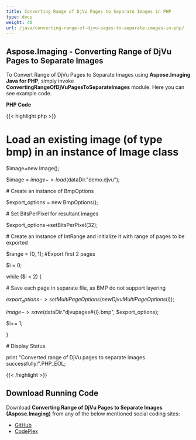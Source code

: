 ```yaml
---
title: Converting Range of DjVu Pages to Separate Images in PHP
type: docs
weight: 40
url: /java/converting-range-of-djvu-pages-to-separate-images-in-php/
---
```


## **Aspose.Imaging - Converting Range of DjVu Pages to Separate Images**
To Convert Range of DjVu Pages to Separate Images using **Aspose.Imaging Java for PHP**, simply invoke **ConvertingRangeOfDjVuPagesToSeparateImages** module. Here you can see example code.

**PHP Code**

{{< highlight php >}}

 # Load an existing image (of type bmp) in an instance of Image class

$image=new Image();

$image = $image->load($dataDir."demo.djvu");

\# Create an instance of BmpOptions

$export_options = new BmpOptions();

\# Set BitsPerPixel for resultant images

$export_options->setBitsPerPixel(32);

\# Create an instance of IntRange and initialize it with range of pages to be exported

$range = [0, 1]; #Export first 2 pages

$i = 0;

while ($i < 2) {

\# Save each page in separate file, as BMP do not support layering

$export_options->setMultiPageOptions(new DjvuMultiPageOptions($i));

$image->save($dataDir."djvupages#{i}.bmp", $export_options);

$i+= 1;

}

\# Display Status.

print "Converted range of DjVu pages to separate images successfully!".PHP_EOL;

{{< /highlight >}}
## **Download Running Code**
Download **Converting Range of DjVu Pages to Separate Images (Aspose.Imaging)** from any of the below mentioned social coding sites:

- [GitHub](https://github.com/aspose-imaging/Aspose.Imaging-for-Java/blob/master/Plugins/Aspose_Imaging_Java_for_PHP/src/aspose/imaging/ManagingDjVuFormat/ConvertingRangeOfDjVuPagesToSeparateImages.php)
- [CodePlex](https://archive.codeplex.com/?p=asposeimagingjavaphp#src/aspose/imaging/ManagingDjVuFormat/ConvertingRangeOfDjVuPagesToSeparateImages.php)
